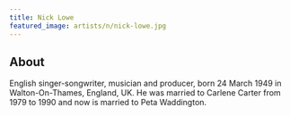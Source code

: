 ```yaml
---
title: Nick Lowe
featured_image: artists/n/nick-lowe.jpg
---
```

## About

English singer-songwriter, musician and producer, born 24 March 1949 in Walton-On-Thames, England, UK. He was married to Carlene Carter from 1979 to 1990 and now is married to Peta Waddington.
